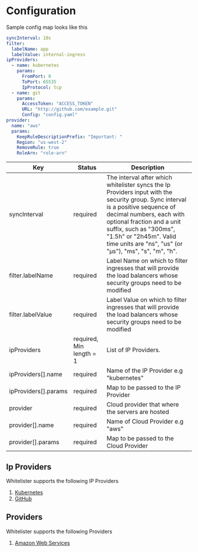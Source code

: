 # Configuration

Sample config map looks like this

```yaml
syncInterval: 10s
filter:
  labelName: app
  labelValue: internal-ingress
ipProviders:
  - name: kubernetes
    params:
      FromPort: 0
      ToPort: 65535
      IpProtocol: tcp
  - name: git
    params:
      AccessToken: "ACCESS_TOKEN"
      URL: "http://github.com/example.git"
      Config: "config.yaml"
provider:
  name: "aws"
  params:
    KeepRuleDescriptionPrefix: "Important: "
    Region: "us-west-2"
    RemoveRule: true
    RoleArn: "role-arn"
```

|Key |Status |Description|
|----|-------|-----------|
|syncInterval| required |The interval after which whitelister syncs the Ip Providers input with the security group. Sync interval is a positive sequence of decimal numbers, each with optional fraction and a unit suffix, such as "300ms", "1.5h" or "2h45m". Valid time units are "ns", "us" (or "µs"), "ms", "s", "m", "h".|
|filter.labelName| required | Label Name on which to filter ingresses that will provide the load balancers whose security groups need to be modified|
|filter.labelValue| required |Label Value on which to filter ingresses that will provide the load balancers whose security groups need to be modified|
|ipProviders| required, Min length = 1 |List of IP Providers.|
|ipProviders[].name| required |Name of the IP Provider e.g "kubernetes"|
|ipProviders[].params| required |Map to be passed to the IP Provider|
|provider| required |Cloud provider that where the servers are hosted
|provider[].name| required |Name of Cloud Provider e.g "aws"|
|provider[].params| required |Map to be passed to the Cloud Provider|

## Ip Providers

Whitelister supports the following IP Providers

1. [Kubernetes](ipProviders/kubernetes.md)
2. [GitHub](ipProviders/github.md)

## Providers

Whitelister supports the following Providers

1. [Amazon Web Services](providers/aws.md)